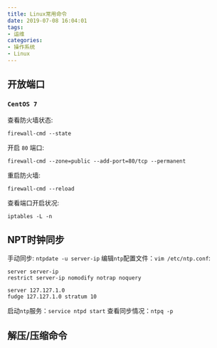 ```yaml
---
title: Linux常用命令
date: 2019-07-08 16:04:01
tags:
- 运维
categories:
- 操作系统
- Linux
---
```


## 开放端口
### <code>CentOS 7</code>

查看防火墙状态: 
```
firewall-cmd --state
```
开启 <code>80</code> 端口:
```
firewall-cmd --zone=public --add-port=80/tcp --permanent
```
重启防火墙: 
```
firewall-cmd --reload
```
查看端口开启状况: 
```
iptables -L -n 
```

## NPT时钟同步

手动同步: <code>ntpdate -u server-ip</code>
编辑<code>ntp</code>配置文件：<code>vim /etc/ntp.conf</code>:
```
server server-ip
restrict server-ip nomodify notrap noquery

server 127.127.1.0
fudge 127.127.1.0 stratum 10
```

启动<code>ntp</code>服务：<code>service ntpd start</code>
查看同步情况：<code>ntpq -p</code>


## 解压/压缩命令